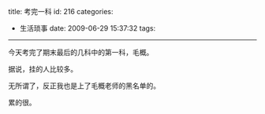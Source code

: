 title: 考完一科
id: 216
categories:
  - 生活琐事
date: 2009-06-29 15:37:32
tags:
---

今天考完了期末最后的几科中的第一科，毛概。

据说，挂的人比较多。

无所谓了，反正我也是上了毛概老师的黑名单的。

累的很。